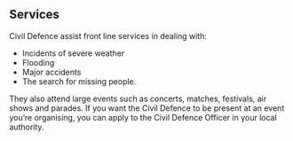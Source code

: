 ##  Services

Civil Defence assist front line services in dealing with:

  * Incidents of severe weather 
  * Flooding 
  * Major accidents 
  * The search for missing people. 

They also attend large events such as concerts, matches, festivals, air shows
and parades. If you want the Civil Defence to be present at an event you’re
organising, you can apply to the Civil Defence Officer in your local
authority.
